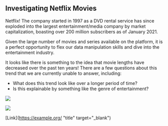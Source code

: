 ## Investigating Netflix Movies

Netflix! The company started in 1997 as a DVD rental service has since exploded into the largest entertainment/media company by market capitalization, boasting over 200 million subscribers as of January 2021.

Given the large number of movies and series available on the platform, it is a perfect opportunity to flex our data manipulation skills and dive into the entertainment industry. 


It looks like there is something to the idea that movie lengths have decreased over the past ten years! There are a few questions about this trend that we are currently unable to answer, including:

- What does this trend look like over a longer period of time?
- Is this explainable by something like the genre of entertainment?

<p align="left">
  <a href="https://nbviewer.org/github/RdEl00/Investigating-Netflix-Movies/blob/master/notebook.ipynb" target="_blank"><img src=https://img.shields.io/badge/Jupyter-Open%20Notebook-orange?></a>
</p>

<p align="left">
<a href="https://example.org/" rel="nofollow" title="title&quot; target=&quot;_blank"><img src=https://img.shields.io/badge/Jupyter-Open%20Notebook-orange?></a> 
</p>

[Link](https://example.org/ "title" target="_blank")

